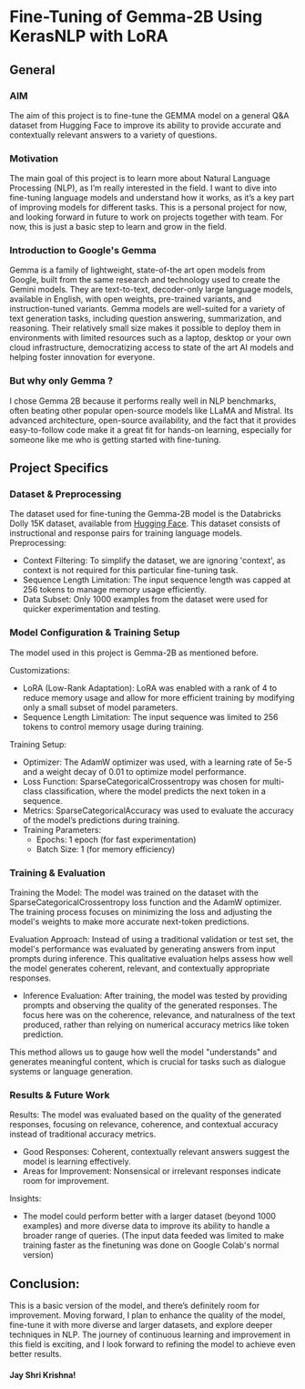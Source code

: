 # Fine-Tuning of Gemma-2B Using KerasNLP with LoRA

## General

### AIM
The aim of this project is to fine-tune the GEMMA model on a general Q&A dataset from Hugging Face to improve its ability to provide accurate and contextually relevant answers to a variety of questions.

### Motivation
The main goal of this project is to learn more about Natural Language Processing (NLP), as I’m really interested in the field. I want to dive into fine-tuning language models and understand how it works, as it’s a key part of improving models for different tasks. This is a personal project for now, and looking forward in future to work on projects together with team. For now, this is just a basic step to learn and grow in the field.

### Introduction to Google's Gemma
Gemma is a family of lightweight, state-of-the art open models from Google, built from the same research and technology used to create the Gemini models. They are text-to-text, decoder-only large language models, available in English, with open weights, pre-trained variants, and instruction-tuned variants. Gemma models are well-suited for a variety of text generation tasks, including question answering, summarization, and reasoning. Their relatively small size makes it possible to deploy them in environments with limited resources such as a laptop, desktop or your own cloud infrastructure, democratizing access to state of the art AI models and helping foster innovation for everyone.

### But why only Gemma ?
I chose Gemma 2B because it performs really well in NLP benchmarks, often beating other popular open-source models like LLaMA and Mistral. Its advanced architecture, open-source availability, and the fact that it provides easy-to-follow code make it a great fit for hands-on learning, especially for someone like me who is getting started with fine-tuning.

## Project Specifics

### Dataset & Preprocessing
The dataset used for fine-tuning the Gemma-2B model is the Databricks Dolly 15K dataset, available from [Hugging Face](https://huggingface.co/datasets/databricks/databricks-dolly-15k). This dataset consists of instructional and response pairs for training language models.
Preprocessing:
- Context Filtering: To simplify the dataset, we are ignoring  'context', as context is not required for this particular fine-tuning task.
- Sequence Length Limitation: The input sequence length was capped at 256 tokens to manage memory usage efficiently.
- Data Subset: Only 1000 examples from the dataset were used for quicker experimentation and testing.

### Model Configuration & Training Setup

The model used in this project is Gemma-2B as mentioned before.

Customizations:
- LoRA (Low-Rank Adaptation): LoRA was enabled with a rank of 4 to reduce memory usage and allow for more efficient training by modifying only a small subset of model parameters.
- Sequence Length Limitation: The input sequence was limited to 256 tokens to control memory usage during training.


Training Setup:
- Optimizer: The AdamW optimizer was used, with a learning rate of 5e-5 and a weight decay of 0.01 to optimize model performance.
- Loss Function: SparseCategoricalCrossentropy was chosen for multi-class classification, where the model predicts the next token in a sequence.
- Metrics: SparseCategoricalAccuracy was used to evaluate the accuracy of the model’s predictions during training.
- Training Parameters:
    - Epochs: 1 epoch (for fast experimentation)
    - Batch Size: 1 (for memory efficiency)

### Training & Evaluation

Training the Model: The model was trained on the dataset with the SparseCategoricalCrossentropy loss function and the AdamW optimizer. The training process focuses on minimizing the loss and adjusting the model's weights to make more accurate next-token predictions.

Evaluation Approach: Instead of using a traditional validation or test set, the model's performance was evaluated by generating answers from input prompts during inference. This qualitative evaluation helps assess how well the model generates coherent, relevant, and contextually appropriate responses.

- Inference Evaluation: After training, the model was tested by providing prompts and observing the quality of the generated responses. The focus here was on the coherence, relevance, and naturalness of the text produced, rather than relying on numerical accuracy metrics like token prediction.

This method allows us to gauge how well the model "understands" and generates meaningful content, which is crucial for tasks such as dialogue systems or language generation.

### Results & Future Work

Results:
The model was evaluated based on the quality of the generated responses, focusing on relevance, coherence, and contextual accuracy instead of traditional accuracy metrics.

- Good Responses: Coherent, contextually relevant answers suggest the model is learning effectively.
- Areas for Improvement: Nonsensical or irrelevant responses indicate room for improvement.

Insights:

- The model could perform better with a larger dataset (beyond 1000 examples) and more diverse data to improve its ability to handle a broader range of queries. (The input data feeded was limited to make training faster as the finetuning was done on Google Colab's normal version)

## Conclusion:

This is a basic version of the model, and there’s definitely room for improvement. Moving forward, I plan to enhance the quality of the model, fine-tune it with more diverse and larger datasets, and explore deeper techniques in NLP. The journey of continuous learning and improvement in this field is exciting, and I look forward to refining the model to achieve even better results.

#### Jay Shri Krishna!
